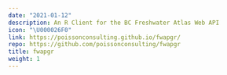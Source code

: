 ```yaml
---
date: "2021-01-12"
description: An R Client for the BC Freshwater Atlas Web API
icon: "\U000026F0"
link: https://poissonconsulting.github.io/fwapgr/
repo: https://github.com/poissonconsulting/fwapgr
title: fwapgr 
weight: 1
---
```

